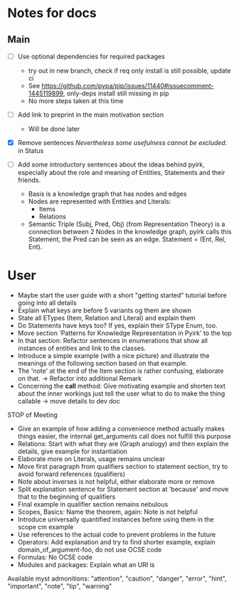 # Notes for docs

## Main
- [ ] Use optional dependencies for required packages
  - try out in new branch, check if req only install is still possible, update ci
  - See https://github.com/pypa/pip/issues/11440#issuecomment-1445119899, only-deps install still missing in pip
  - No more steps taken at this time

- [ ] Add link to preprint in the main motivation section
  - Will be done later

- [x] Remove sentences *Nevertheless some usefulness cannot be excluded.* in Status

- [ ] Add some introductory sentences about the ideas behind pyirk, especially about the role and meaning of Entities,
  Statements and their friends.
  - Basis is a knowledge graph that has nodes and edges
  - Nodes are represented with Entities and Literals:
    - Items
    - Relations
  - Semantic Triple (Subj, Pred, Obj) (from Representation Theory) is a connection between 2 Nodes in the knowledge graph,
    pyirk calls this Statement, the Pred can be seen as an edge. Statement = (Ent, Rel, Ent).

# User

- Maybe start the user guide with a short "getting started" tutorial before going into all details
- Explain what keys are before 5 variants og them are shown
- State all ETypes (Item, Relation and Literal) and explain them
- Do Statements have keys too? If yes, explain their SType Enum, too.
- Move section 'Patterns for Knowledge Representation in Pyirk' to the top
- In that section: Refactor sentences in enumerations that show all instances of entities and link to the classes.
- Introduce a simple example (with a nice picture) and illustrate the meanings of the following section based on that example.
- The 'note' at the end of the Item section is rather confusing, elaborate on that. -> Refactor into additional Remark
- Concerning the __call__ method: Give motivating example and shorten text about the inner workings just tell
  the user what to do to make the thing callable -> move details to dev doc

STOP of Meeting

- Give an example of how adding a convenience method actually makes things easier, the internal get_arguments call
  does not fulfill this purpose
- Relations: Start with what they are (Graph analogy) and then explain the details, give example for instantiation
- Elaborate more on Literals, usage remains unclear
- Move first paragraph from qualifiers section to statement section, try to avoid forward references (qualifiers)
- Note about inverses is not helpful, either elaborate more or remove
- Split explanation sentence for Statement section at 'because' and move that to the beginning of qualifiers
- Final example in qualifier section remains nebulous
- Scopes, Basics: Name the theorem, again: Note is not helpful
- Introduce universally quantified instances before using them in the scope cm example
- Use references to the actual code to prevent problems in the future
- Operators: Add explanation and try to find shorter example, explain domain_of_argument-foo, do not use OCSE code
- Formulas: No OCSE code
- Modules and packages: Explain what an URI is

Available myst admonitions:
"attention", "caution", "danger", "error", "hint", "important", "note", "tip", "warning"